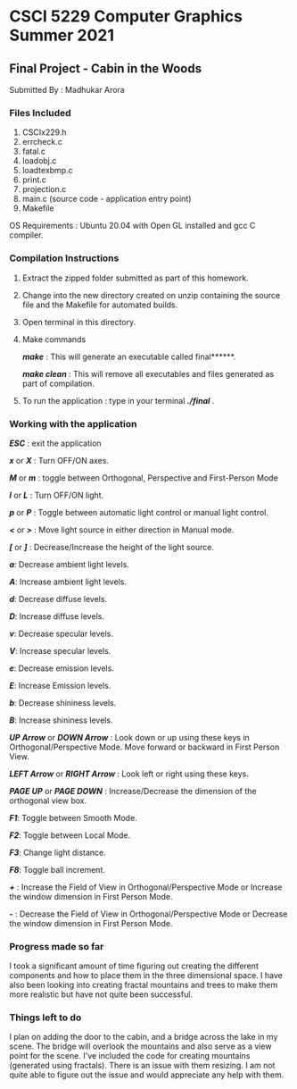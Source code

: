 # CSCI 5229 Computer Graphics Summer 2021
## Final Project - Cabin in the Woods
Submitted By : Madhukar Arora


### Files Included
1. CSCIx229.h
2. errcheck.c
3. fatal.c
4. loadobj.c
5. loadtexbmp.c
6. print.c
7. projection.c
8. main.c (source code - application entry point)
9. Makefile 


OS Requirements : Ubuntu 20.04 with Open GL installed and gcc C compiler.

### Compilation Instructions
1. Extract the zipped folder submitted as part of this homework.
2. Change into the new directory created on unzip containing the source file and the Makefile for automated builds.
3. Open terminal in this directory.
4. Make commands 

   ***make*** : This will generate an executable called final******.
   
   ***make clean*** : This will remove all executables and files generated as part of compilation.
5. To run the application : type in your terminal ***./final*** .

### Working with the application

***ESC*** : exit the application

***x*** or ***X*** : Turn OFF/ON axes.

***M*** or ***m*** : toggle between Orthogonal, Perspective and First-Person Mode


***l*** or ***L*** : Turn OFF/ON light.

***p*** or ***P*** : Toggle between automatic light control or manual light control.


***<*** or ***>*** : Move light source in either direction in Manual mode.


***[*** or ***]*** : Decrease/Increase the height of the light source.


***a***: Decrease ambient light levels.

***A***: Increase ambient light levels.

***d***: Decrease diffuse levels.

***D***: Increase diffuse levels.

***v***: Decrease specular levels.

***V***: Increase specular levels.

***e***: Decrease emission levels.

***E***: Increase Emission levels.

***b***: Decrease shininess levels.

***B***: Increase shininess levels.

***UP Arrow*** or ***DOWN Arrow*** : Look down or up using these keys in Orthogonal/Perspective Mode. Move forward or backward in First Person View.

***LEFT Arrow*** or ***RIGHT Arrow*** : Look left or right using these keys. 

***PAGE UP*** or ***PAGE DOWN*** : Increase/Decrease the dimension of the orthogonal view box.

***F1***: Toggle between Smooth Mode.

***F2***: Toggle between Local Mode.

***F3***: Change light distance.

***F8***: Toggle ball increment.

***+*** : Increase the Field of View in Orthogonal/Perspective Mode  or Increase the window dimension in First Person Mode.

***-*** : Decrease the Field of View in Orthogonal/Perspective Mode  or Decrease the window dimension in First Person Mode.


### Progress made so far 

I took a significant amount of time figuring out creating the different components and how to place them in the three dimensional space. I have also been looking into creating fractal mountains and trees to make them more realistic but have not quite been successful. 

### Things left to do

I plan on adding the door to the cabin, and a bridge across the lake in my scene. The bridge will overlook the mountains and also serve as a view point for the scene. I've included the code for creating mountains (generated using fractals). There is an issue with them resizing. I am not quite able to figure out the issue and would appreciate any help with them. 
